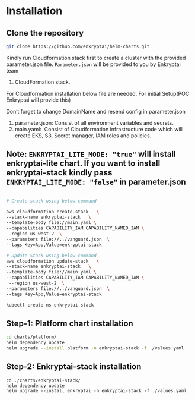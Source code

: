 # Installation

## Clone the repository

```sh 
git clone https://github.com/enkryptai/helm-charts.git
```

Kindly run Cloudformation stack first to create a cluster with the provided parameter.json file. `Parameter.json`  will be provided to you by Enkryptai team

1. CloudFormation stack.

For Cloudformation installation below file are needed. For initial Setup(POC Enkryptai will provide this)

Don’t forget to change DomainName and resend config in parameter.json

1. parameter.json: Consist of all environment variables and secrets.  
2. main.yaml:  Consist of Cloudformation infrastructure code which will create EKS, S3, Secret manager, IAM roles and policies.

## Note: `ENKRYPTAI_LITE_MODE: "true"` will install enkryptai-lite chart. If you want to install enkryptai-stack kindly pass `ENKRYPTAI_LITE_MODE: "false"` in parameter.json 

```sh

# Create stack using below command

aws cloudformation create-stack   \
--stack-name enkryptai-stack   \
--template-body file://main.yaml \
--capabilities CAPABILITY_IAM CAPABILITY_NAMED_IAM \
--region us-west-2  \
--parameters file://../vanguard.json  \
--tags Key=App,Value=enkryptai-stack

# Update Stack using below command
aws cloudformation update-stack   \
--stack-name enkryptai-stack   \
--template-body file://main.yaml \
--capabilities CAPABILITY_IAM CAPABILITY_NAMED_IAM \
 --region us-west-2  \
--parameters file://../vanguard.json  \
--tags Key=App,Value=enkryptai-stack
```



```sh
kubectl create ns enkryptai-stack
```
## Step-1: Platform chart installation 

```sh 
cd charts/platform/
helm dependency update 
helm upgrade --install platform -n enkryptai-stack -f ./values.yaml 
```

## Step-2: Enkryptai-stack installation 

```
cd ./charts/enkryptai-stack/
helm dependency update 
helm upgrade --install enkryptai -n enkryptai-stack -f ./values.yaml 
```


